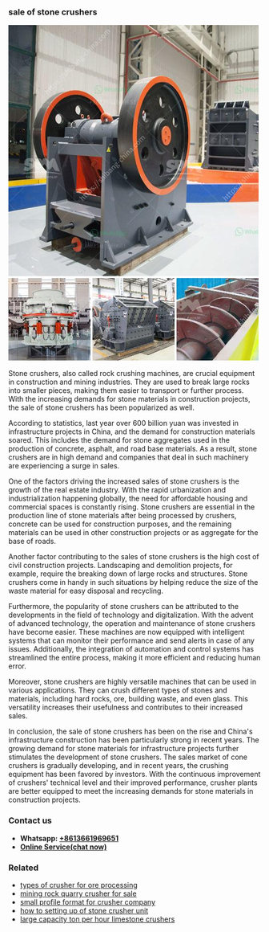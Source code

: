 <h3>sale of stone crushers</h3><img src='1708408548.jpg' alt=''><p>Stone crushers, also called rock crushing machines, are crucial equipment in construction and mining industries. They are used to break large rocks into smaller pieces, making them easier to transport or further process. With the increasing demands for stone materials in construction projects, the sale of stone crushers has been popularized as well.</p><p>According to statistics, last year over 600 billion yuan was invested in infrastructure projects in China, and the demand for construction materials soared. This includes the demand for stone aggregates used in the production of concrete, asphalt, and road base materials. As a result, stone crushers are in high demand and companies that deal in such machinery are experiencing a surge in sales.</p><p>One of the factors driving the increased sales of stone crushers is the growth of the real estate industry. With the rapid urbanization and industrialization happening globally, the need for affordable housing and commercial spaces is constantly rising. Stone crushers are essential in the production line of stone materials after being processed by crushers, concrete can be used for construction purposes, and the remaining materials can be used in other construction projects or as aggregate for the base of roads.</p><p>Another factor contributing to the sales of stone crushers is the high cost of civil construction projects. Landscaping and demolition projects, for example, require the breaking down of large rocks and structures. Stone crushers come in handy in such situations by helping reduce the size of the waste material for easy disposal and recycling.</p><p>Furthermore, the popularity of stone crushers can be attributed to the developments in the field of technology and digitalization. With the advent of advanced technology, the operation and maintenance of stone crushers have become easier. These machines are now equipped with intelligent systems that can monitor their performance and send alerts in case of any issues. Additionally, the integration of automation and control systems has streamlined the entire process, making it more efficient and reducing human error.</p><p>Moreover, stone crushers are highly versatile machines that can be used in various applications. They can crush different types of stones and materials, including hard rocks, ore, building waste, and even glass. This versatility increases their usefulness and contributes to their increased sales.</p><p>In conclusion, the sale of stone crushers has been on the rise and China's infrastructure construction has been particularly strong in recent years. The growing demand for stone materials for infrastructure projects further stimulates the development of stone crushers. The sales market of cone crushers is gradually developing, and in recent years, the crushing equipment has been favored by investors. With the continuous improvement of crushers' technical level and their improved performance, crusher plants are better equipped to meet the increasing demands for stone materials in construction projects.</p><h3>Contact us</h3><ul><li><strong>Whatsapp:&nbsp;<a href="https://wa.me/8613661969651">+8613661969651</a></strong></li><li><a href="https://swt.shibang-china.com/?git&amp;zhl&amp;sale of stone crushers"><strong>Online Service(chat now)</strong></a></li></ul><h3>Related</h3><ul><li><a href='types of crusher for ore processing.md'>types of crusher for ore processing</a></li><li><a href='mining rock quarry crusher for sale.md'>mining rock quarry crusher for sale</a></li><li><a href='small profile format for crusher company.md'>small profile format for crusher company</a></li><li><a href='how to setting up of stone crusher unit.md'>how to setting up of stone crusher unit</a></li><li><a href='large capacity ton per hour limestone crushers.md'>large capacity ton per hour limestone crushers</a></li></ul>
